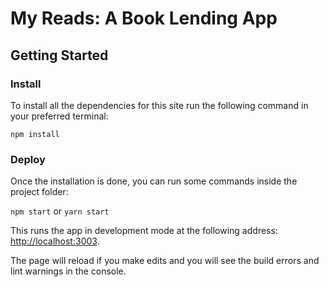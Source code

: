 # My Reads: A Book Lending App

## Getting Started

### Install

To install all the dependencies for this site run the following command in your preferred terminal:

```shell
npm install
```

### Deploy

Once the installation is done, you can run some commands inside the project folder:

`npm start` or `yarn start`

This runs the app in development mode at the following address: [http://localhost:3003](http://localhost:3003).

The page will reload if you make edits and you will see the build errors and lint warnings in the console.
